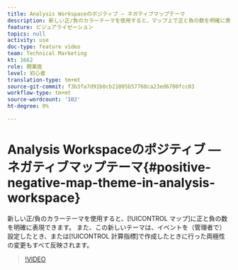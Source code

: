```yaml
---
title: Analysis Workspaceのポジティブ — ネガティブマップテーマ
description: 新しい正/負のカラーテーマを使用すると、マップ上で正と負の数を明確に表現できます。 また、この新しいテーマは、（管理で）イベントを設定したとき、または計算指標で作成したときに行った両極性の変更もすべて反映されます。
feature: ビジュアライゼーション
topics: null
activity: use
doc-type: feature video
team: Technical Marketing
kt: 1662
role: 開業医
level: 初心者
translation-type: tm+mt
source-git-commit: f3b3fa7d91b0cb21005b57768ca23ed6700fcc03
workflow-type: tm+mt
source-wordcount: '102'
ht-degree: 0%

---
```



# Analysis Workspaceのポジティブ — ネガティブマップテーマ{#positive-negative-map-theme-in-analysis-workspace}

新しい正/負のカラーテーマを使用すると、[!UICONTROL マップ]に正と負の数を明確に表現できます。 また、この新しいテーマは、イベントを（管理者で）設定したとき、または[!UICONTROL 計算指標]で作成したときに行った両極性の変更もすべて反映されます。

>[!VIDEO](https://video.tv.adobe.com/v/23127/?quality=12)
